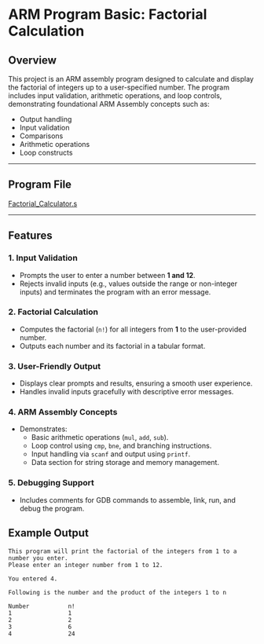 # ARM Program Basic: Factorial Calculation

## Overview
This project is an ARM assembly program designed to calculate and display the factorial of integers up to a user-specified number. The program includes input validation, arithmetic operations, and loop controls, demonstrating foundational ARM Assembly concepts such as:
- Output handling
- Input validation
- Comparisons
- Arithmetic operations
- Loop constructs

---

## Program File
[Factorial_Calculator.s](https://github.com/EricDelgado993/Factorial-Calculator/blob/main/Lab4.s)

---

## Features

### 1. Input Validation
- Prompts the user to enter a number between **1 and 12**.
- Rejects invalid inputs (e.g., values outside the range or non-integer inputs) and terminates the program with an error message.

### 2. Factorial Calculation
- Computes the factorial (`n!`) for all integers from **1** to the user-provided number.
- Outputs each number and its factorial in a tabular format.

### 3. User-Friendly Output
- Displays clear prompts and results, ensuring a smooth user experience.
- Handles invalid inputs gracefully with descriptive error messages.

### 4. ARM Assembly Concepts
- Demonstrates:
  - Basic arithmetic operations (`mul`, `add`, `sub`).
  - Loop control using `cmp`, `bne`, and branching instructions.
  - Input handling via `scanf` and output using `printf`.
  - Data section for string storage and memory management.

### 5. Debugging Support
- Includes comments for GDB commands to assemble, link, run, and debug the program.

## Example Output
```plaintext
This program will print the factorial of the integers from 1 to a
number you enter.
Please enter an integer number from 1 to 12.

You entered 4.

Following is the number and the product of the integers 1 to n

Number           n!
1                1
2                2
3                6
4                24
